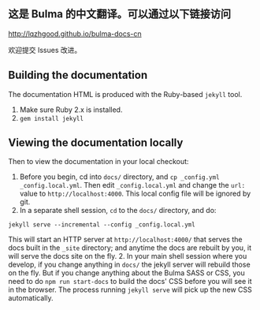 ## 这是 Bulma 的中文翻译。可以通过以下链接访问
http://lqzhgood.github.io/bulma-docs-cn

欢迎提交 Issues 改进。


## Building the documentation

The documentation HTML is produced with the Ruby-based `jekyll` tool.

1. Make sure Ruby 2.x is installed.
2. `gem install jekyll`

## Viewing the documentation locally

Then to view the documentation in your local checkout:

1. Before you begin, cd into `docs/` directory, and `cp _config.yml _config.local.yml`. Then edit `_config.local.yml` and change the `url:` value to `http://localhost:4000`. This local config file will be ignored by git.
1. In a separate shell session, `cd` to the `docs/` directory, and do:
```
jekyll serve --incremental --config _config.local.yml
```
This will start an HTTP server at `http://localhost:4000/` that serves the docs built in the `_site` directory; and anytime the docs are rebuilt by you, it will serve the docs site on the fly.
2. In your main shell session where you develop, if you change anything in `docs/` the jekyll server will rebuild those on the fly. But if you change anything about the Bulma SASS or CSS, you need to do `npm run start-docs` to build the docs' CSS before you will see it in the browser. The process running `jekyll serve` will pick up the new CSS automatically.

